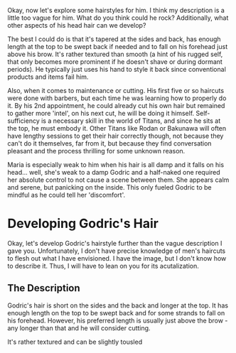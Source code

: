 Okay, now let's explore some hairstyles for him. I think my description is a little too vague for him. What do you think could he rock? Additionally, what other aspects of his head hair can we develop?

The best I could do is that it's tapered at the sides and back, has enough length at the top to be swept back if needed and to fall on his forehead just above his brow. It's rather textured than smooth (a hint of his rugged self, that only becomes more prominent if he doesn't shave or during dormant periods). He typically just uses his hand to style it back since conventional products and items fail him. 

Also, when it comes to maintenance or cutting. His first five or so haircuts were done with barbers, but each time he was learning how to properly do it. By his 2nd appointment, he could already cut his own hair but remained to gather more 'intel', on his next cut, he will be doing it himself. Self-sufficiency is a necessary skill in the world of Titans, and since he sits at the top, he must embody it. Other Titans like Rodan or Bakunawa will often have lengthy sessions to get their hair correctly though, not because they can't do it themselves, far from it, but because they find conversation pleasant and the process thrilling for some unknown reason.

Maria is especially weak to him when his hair is all damp and it falls on his head... well, she's weak to a damp Godric and a half-naked one required her absolute control to not cause a scene between them. She appears calm and serene, but panicking on the inside. This only fueled Godric to be mindful as he could tell her 'discomfort'.


# Developing Godric's Hair

Okay, let's develop Godric's hairstyle further than the vague description I gave you. Unfortunately, I don't have precise knowledge of men's haircuts to flesh out what I have envisioned. I have the image, but I don't know how to describe it. Thus, I will have to lean on you for its acutalization.

## The Description

Godric's hair is short on the sides and the back and longer at the top. It has enough length on the top to be swept back and for some strands to fall on his forehead. However, his preferred length is usually just above the brow - any longer than that and he will consider cutting. 

It's rather textured and can be slightly tousled 